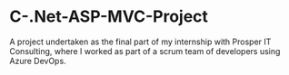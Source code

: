 # C-.Net-ASP-MVC-Project
A project undertaken as the final part of my internship with Prosper IT Consulting, where I worked as part of a scrum team of developers using Azure DevOps.
